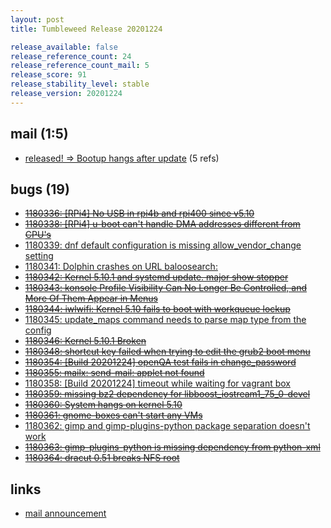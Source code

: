 ```yaml
---
layout: post
title: Tumbleweed Release 20201224

release_available: false
release_reference_count: 24
release_reference_count_mail: 5
release_score: 91
release_stability_level: stable
release_version: 20201224
---
```


## mail (1:5)

- [released! => Bootup hangs after update](https://github.com/boombatower/tumbleweed-review/issues/10) (5 refs)

## bugs (19)

<!--more-->

- ~~[1180336: \[RPi4\] No USB in rpi4b and rpi400 since v5.10](https://bugzilla.opensuse.org/show_bug.cgi?id=1180336)~~
- ~~[1180338: \[RPi4\] u-boot can't handle DMA addresses different from CPU's](https://bugzilla.opensuse.org/show_bug.cgi?id=1180338)~~
- [1180339: dnf default configuration is missing allow_vendor_change setting](https://bugzilla.opensuse.org/show_bug.cgi?id=1180339)
- [1180341: Dolphin crashes on URL baloosearch:](https://bugzilla.opensuse.org/show_bug.cgi?id=1180341)
- ~~[1180342: Kernel 5.10.1 and systemd update.  major show stopper](https://bugzilla.opensuse.org/show_bug.cgi?id=1180342)~~
- ~~[1180343: konsole Profile Visibility Can No Longer Be Controlled, and More Of Them Appear in Menus](https://bugzilla.opensuse.org/show_bug.cgi?id=1180343)~~
- ~~[1180344: iwlwifi: Kernel 5.10 fails to boot with workqueue lockup](https://bugzilla.opensuse.org/show_bug.cgi?id=1180344)~~
- [1180345: update_maps command needs to parse map type from the config](https://bugzilla.opensuse.org/show_bug.cgi?id=1180345)
- ~~[1180346: Kernel 5.10.1 Broken](https://bugzilla.opensuse.org/show_bug.cgi?id=1180346)~~
- ~~[1180348: shortcut key failed when trying to edit the grub2 boot menu](https://bugzilla.opensuse.org/show_bug.cgi?id=1180348)~~
- ~~[1180354: \[Build 20201224\] openQA test fails in change_password](https://bugzilla.opensuse.org/show_bug.cgi?id=1180354)~~
- ~~[1180355: mailx: send-mail: applet not found](https://bugzilla.opensuse.org/show_bug.cgi?id=1180355)~~
- [1180358: \[Build 20201224\] timeout while waiting for vagrant box](https://bugzilla.opensuse.org/show_bug.cgi?id=1180358)
- ~~[1180359: missing bz2 dependency for libboost_iostream1_75_0-devel](https://bugzilla.opensuse.org/show_bug.cgi?id=1180359)~~
- ~~[1180360: System hangs on kernel 5.10](https://bugzilla.opensuse.org/show_bug.cgi?id=1180360)~~
- ~~[1180361: gnome-boxes can't start any VMs](https://bugzilla.opensuse.org/show_bug.cgi?id=1180361)~~
- [1180362: gimp and gimp-plugins-python package separation doesn't work](https://bugzilla.opensuse.org/show_bug.cgi?id=1180362)
- ~~[1180363: gimp-plugins-python is missing dependency from python-xml](https://bugzilla.opensuse.org/show_bug.cgi?id=1180363)~~
- ~~[1180364: dracut 0.51 breaks NFS root](https://bugzilla.opensuse.org/show_bug.cgi?id=1180364)~~



## links

- [mail announcement](https://github.com/boombatower/tumbleweed-review/issues/10)
